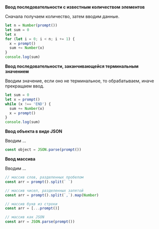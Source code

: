 **Ввод последовательности с известным количеством элементов**

Сначала получаем количество, затем вводим данные.

```javascript
let n = Number(prompt())
let sum = 0
let x
for (let i = 0; i < n; i += 1) {
  x = prompt()
  sum += Number(x)
}
console.log(sum)
```

**Ввод последовательности, заканчивающейся терминальным значением**

Вводим значение, если оно не терминальное, то обрабатываем, иначе прекращаем ввод.

```javascript
let sum = 0
let x = prompt()
while (x !== 'END') {
  sum += Number(x)
  x = prompt()
}
console.log(sum)
```

**Ввод объекта в виде JSON**

Вводим ...

```javascript
const object = JSON.parse(prompt())
```

**Ввод массива** 

Вводим ...

```javascript
// массив слов, разделенных пробелом
const arr = prompt().split(` `)

// массив чисел, разделенных запятой
const arr = prompt().split(`,`).map(Number)

// массив букв из строки
const arr = [...prompt()]

// массив как JSON
const arr = JSON.parse(prompt())
```